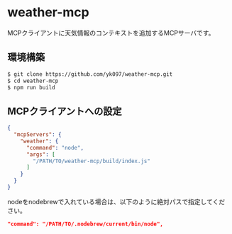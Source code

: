 # weather-mcp

MCPクライアントに天気情報のコンテキストを追加するMCPサーバです。

## 環境構築
```bash
$ git clone https://github.com/yk097/weather-mcp.git
$ cd weather-mcp
$ npm run build
```

## MCPクライアントへの設定
```json
{
  "mcpServers": {
    "weather": {
      "command": "node",
      "args": [
        "/PATH/TO/weather-mcp/build/index.js"
      ]
    }
  }
}
```
nodeをnodebrewで入れている場合は、以下のように絶対パスで指定してください。
```json
"command": "/PATH/TO/.nodebrew/current/bin/node",
```

